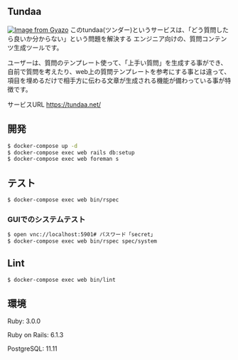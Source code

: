 ## Tundaa
[![Image from Gyazo](https://i.gyazo.com/9970dd636cf8c6e8e859634a466c08c7.jpg)](https://gyazo.com/9970dd636cf8c6e8e859634a466c08c7)
このtundaa(ツンダー)というサービスは、「どう質問したら良いか分からない」という問題を解決する
エンジニア向けの、質問コンテンツ生成ツールです。

ユーザーは、質問のテンプレート使って、「上手い質問」を生成する事ができ、自前で質問を考えたり、web上の質問テンプレートを参考にする事とは違って、項目を埋めるだけで相手方に伝わる文章が生成される機能が備わっている事が特徴です。

サービスURL
https://tundaa.net/

## 開発
```bash
$ docker-compose up -d
$ docker-compose exec web rails db:setup
$ docker-compose exec web foreman s
```

## テスト
```bash
$ docker-compose exec web bin/rspec
```

### GUIでのシステムテスト
```bash
$ open vnc://localhost:5901# パスワード「secret」
$ docker-compose exec web bin/rspec spec/system
```

## Lint
```bash
$ docker-compose exec web bin/lint
```

## 環境
Ruby: 3.0.0

Ruby on Rails: 6.1.3

PostgreSQL: 11.11

